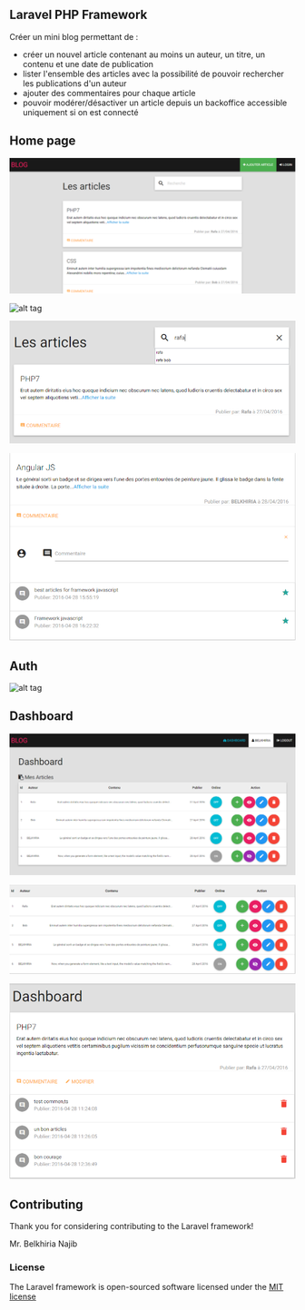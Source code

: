 ## Laravel PHP Framework

Créer un mini blog permettant de :
- créer un nouvel article contenant au moins un auteur, un titre, un contenu et une date de publication
- lister l'ensemble des articles avec la possibilité de pouvoir rechercher les publications d'un auteur
- ajouter des commentaires pour chaque article
- pouvoir modérer/désactiver un article depuis un backoffice accessible uniquement si on est connecté


## Home page

![alt tag](https://raw.githubusercontent.com/rafa10/Blog/master/acceuil_blog.png)

![alt tag](https://raw.githubusercontent.com/rafa10/Blog/master/ajoute_article.png)

![alt tag](https://raw.githubusercontent.com/rafa10/Blog/master/search_blog.png)

![alt tag](https://raw.githubusercontent.com/rafa10/Blog/master/comments_blog.png)

## Auth

![alt tag](https://raw.githubusercontent.com/rafa10/Blog/master/auth_blg.png)

## Dashboard

![alt tag](https://raw.githubusercontent.com/rafa10/Blog/master/dashboard_blog.png)

![alt tag](https://raw.githubusercontent.com/rafa10/Blog/master/action_blog.png)

![alt tag](https://raw.githubusercontent.com/rafa10/Blog/master/delete_comments.png)


## Contributing

Thank you for considering contributing to the Laravel framework!

Mr. Belkhiria Najib

### License

The Laravel framework is open-sourced software licensed under the [MIT license](http://opensource.org/licenses/MIT)
